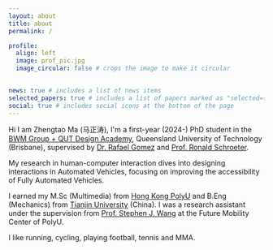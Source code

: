 ```yaml
---
layout: about
title: about
permalink: /

profile:
  align: left
  image: prof_pic.jpg
  image_circular: false # crops the image to make it circular
  

news: true # includes a list of news items
selected_papers: true # includes a list of papers marked as "selected={true}"
social: true # includes social icons at the bottom of the page
---
```


Hi I am Zhengtao Ma (马正涛), I'm a first-year (2024-) PhD student in the [BWM Group + QUT Design Academy](https://www.bmwgroupqutdesign.academy/), Queensland University of Technology (Brisbane), supervised by <u>Dr. Rafael Gomez</u> and <u>Prof. Ronald Schroeter</u>. 

My research in human-computer interaction dives into designing interactions in Automated Vehicles, focusing on improving the accessibility of Fully Automated Vehicles. 

I earned my M.Sc (Multimedia) from [Hong Kong PolyU](https://www.polyu.edu.hk/) and B.Eng (Mechanics) from [Tianjin University](https://en.wikipedia.org/wiki/Tianjin_University) (China). I was a research assistant under the supervision from <u>Prof. Stephen J. Wang</u> at the Future Mobility Center of PolyU.  

I like running, cycling, playing football, tennis and MMA. 